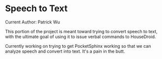 Speech to Text
==============

Current Author: Patrick Wu

This portion of the project is meant toward trying to
convert speech to text, with the ultimate goal of using it
to issue verbal commands to HouseDroid.

Currently working on trying to get PocketSphinx working
so that we can analyze speech and convert into text. It's
a pain in the butt.
